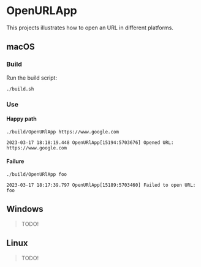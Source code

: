 # OpenURLApp

This projects illustrates how to open an URL in different platforms.

## macOS

### Build

Run the build script:

```shell
./build.sh
```

### Use

#### Happy path

```shell
./build/OpenURlApp https://www.google.com

2023-03-17 18:18:19.448 OpenURlApp[15194:5703676] Opened URL: https://www.google.com
```

#### Failure

```shell
./build/OpenURlApp foo

2023-03-17 18:17:39.797 OpenURlApp[15189:5703460] Failed to open URL: foo
```

## Windows

> TODO!

## Linux

> TODO!
